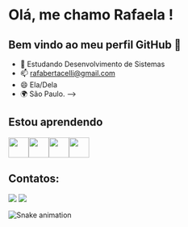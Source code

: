 # Olá, me chamo Rafaela ! 
## Bem vindo ao meu perfil GitHub 👋

- 🌱 Estudando Desenvolvimento de Sistemas
- 📫 rafabertacelli@gmail.com
- 😄 Ela/Dela
- 🌍 São Paulo.
-->
## Estou aprendendo

<img src="https://cdn.jsdelivr.net/gh/devicons/devicon/icons/java/java-original.svg" width="40" height="40"/><img src="https://cdn.jsdelivr.net/gh/devicons/devicon/icons/php/php-plain.svg" width="40" height="40" /><img src="https://cdn.jsdelivr.net/gh/devicons/devicon/icons/css3/css3-original.svg" width="40" height="40"  /><img src="https://cdn.jsdelivr.net/gh/devicons/devicon/icons/html5/html5-original.svg" width="40" height="40" />
## Contatos:

<div>
<a href="https://instagram.com/nany_nicee" target="_blank"><img src="https://img.shields.io/badge/-Instagram-%23E4405F?style=for-the-badge&logo=instagram&logoColor=white" target="_blank"></a>
<a href = "mailto:rafabertacelli@gmail.com"><img src="https://img.shields.io/badge/Gmail-D14836?style=for-the-badge&logo=gmail&logoColor=white" target="_blank"></a>   
</div>

![Snake animation](https://github.com/RafaBertacelli/RafaBertacelli/blob/output/github-contribution-grid-snake.svg)
          
          
          

          
